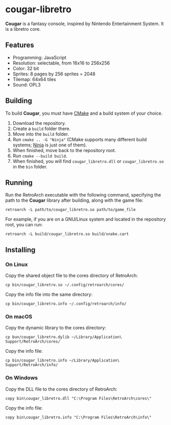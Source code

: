 # cougar-libretro

**Cougar** is a fantasy console, inspired by Nintendo Entertainment System. It is a libretro core.

## Features

* Programming: JavaScript
* Resolution: selectable, from 16x16 to 256x256
* Color: 32 bit
* Sprites: 8 pages by 256 sprites = 2048
* Tilemap: 64x64 tiles
* Sound: OPL3

## Building

To build **Cougar**, you must have [CMake](https://cmake.org) and a build system of your choice.

1. Download the repository.
2. Create a `build` folder there.
3. Move into the `build` folder.
4. Run `cmake .. -G "Ninja"` (CMake supports many different build systems; [Ninja](https://ninja-build.org) is just one of them).
5. When finished, move back to the repository root.
6. Run `cmake --build build`.
7. When finished, you will find `cougar_libretro.dll` or `cougar_libretro.so` in the `bin` folder.

## Running

Run the RetroArch executable with the following command, specifying the path to the **Cougar** library after building, along with the game file:

```
retroarch -L path/to/cougar_libretro.so path/to/game_file
```

For example, if you are on a GNU/Linux system and located in the repository root, you can run:

```
retroarch -L build/cougar_libretro.so build/snake.cart
```

## Installing

### On Linux

Copy the shared object file to the cores directory of RetroArch:

```
cp bin/cougar_libretro.so ~/.config/retroarch/cores/
```

Copy the info file into the same directory:

```
cp bin/cougar_libretro.info ~/.config/retroarch/info/
```

### On macOS

Copy the dynamic library to the cores directory:

```
cp bun/cougar_libretro.dylib ~/Library/Application\ Support/RetroArch/cores/
```

Copy the info file:

```
cp bin/cougar_libretro.info ~/Library/Application\ Support/RetroArch/info/
```

### On Windows

Copy the DLL file to the cores directory of RetroArch:

```
copy bin\cougar_libretro.dll "C:\Program Files\RetroArch\cores\"
```

Copy the info file:

```
copy bin\cougar_libretro.info "C:\Program Files\RetroArch\info\"
```
